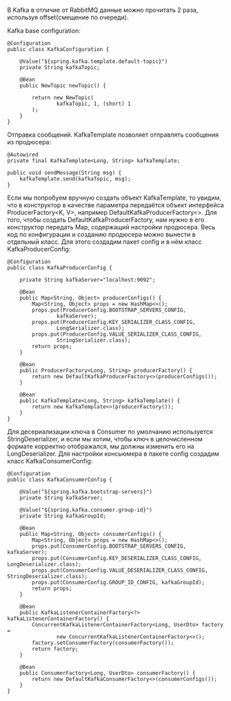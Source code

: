 В Kafka в отличие от RabbitMQ данные можно прочитать 2 раза, используя offset(смещение по очереди).

Kafka base configuration:

    @Configuration
    public class KafkaConfiguration {

        @Value("${spring.kafka.template.default-topic}")
        private String kafkaTopic;
    
        @Bean
        public NewTopic newTopic() {
    
            return new NewTopic(
                    kafkaTopic, 1, (short) 1
            );
        }
    }

Отправка сообщений.
KafkaTemplate позволяет отправлять сообщения из продюсера:

    @Autowired
    private final KafkaTemplate<Long, String> kafkaTemplate;
    
    public void sendMessage(String msg) {
        kafkaTemplate.send(kafkaTopic, msg);
    }

Если мы попробуем вручную создать объект KafkaTemplate, то увидим, что в конструктор в качестве параметра передаётся объект интерфейса ProducerFactory<K, V>, например DefaultKafkaProducerFactory<>. Для того, чтобы создать DefaultKafkaProducerFactory, нам нужно в его конструктор передать Map, содержащий настройки продюсера. Весь код по конфигурации и созданию продюсера можно вынести в отдельный класс. Для этого создадим пакет config и в нём класс KafkaProducerConfig:

    @Configuration
    public class KafkaProducerConfig {
    
        private String kafkaServer="localhost:9092";
    
        @Bean
        public Map<String, Object> producerConfigs() {
            Map<String, Object> props = new HashMap<>();
            props.put(ProducerConfig.BOOTSTRAP_SERVERS_CONFIG,
                    kafkaServer);
            props.put(ProducerConfig.KEY_SERIALIZER_CLASS_CONFIG,
                    LongSerializer.class);
            props.put(ProducerConfig.VALUE_SERIALIZER_CLASS_CONFIG,
                    StringSerializer.class);
            return props;
        }
    
        @Bean
        public ProducerFactory<Long, String> producerFactory() {
            return new DefaultKafkaProducerFactory<>(producerConfigs());
        }
    
        @Bean
        public KafkaTemplate<Long, String> kafkaTemplate() {
            return new KafkaTemplate<>(producerFactory());
        }
    }

Для десериализации ключа в Consumer по умолчанию используется StringDeserializer, и если мы хотим, чтобы ключ в целочисленном формате корректно отображался, мы должны изменить его на LongDeserializer. Для настройки консьюмера в пакете config создадим класс KafkaConsumerConfig:

    @Configuration
    public class KafkaConsumerConfig {

        @Value("${spring.kafka.bootstrap-servers}")
        private String kafkaServer;
    
        @Value("${spring.kafka.consumer.group-id}")
        private String kafkaGroupId;
    
        @Bean
        public Map<String, Object> consumerConfigs() {
            Map<String, Object> props = new HashMap<>();
            props.put(ConsumerConfig.BOOTSTRAP_SERVERS_CONFIG, kafkaServer);
            props.put(ConsumerConfig.KEY_DESERIALIZER_CLASS_CONFIG, LongDeserializer.class);
            props.put(ConsumerConfig.VALUE_DESERIALIZER_CLASS_CONFIG, StringDeserializer.class);
            props.put(ConsumerConfig.GROUP_ID_CONFIG, kafkaGroupId);
            return props;
        }
    
        @Bean
        public KafkaListenerContainerFactory<?> kafkaListenerContainerFactory() {
            ConcurrentKafkaListenerContainerFactory<Long, UserDto> factory =
                    new ConcurrentKafkaListenerContainerFactory<>();
            factory.setConsumerFactory(consumerFactory());
            return factory;
        }
    
        @Bean
        public ConsumerFactory<Long, UserDto> consumerFactory() {
            return new DefaultKafkaConsumerFactory<>(consumerConfigs());
        }
    }
